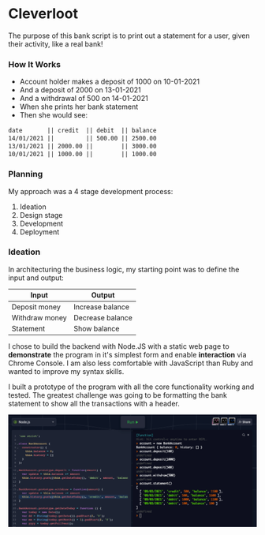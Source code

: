 # Cleverloot

The purpose of this bank script is to print out a statement for a user, given their activity, like a real bank!  
  
### How It Works

* Account holder makes a deposit of 1000 on 10-01-2021 
* And a deposit of 2000 on 13-01-2021  
* And a withdrawal of 500 on 14-01-2021
* When she prints her bank statement  
* Then she would see:  

```
date       || credit  || debit  || balance  
14/01/2021 ||         || 500.00 || 2500.00  
13/01/2021 || 2000.00 ||        || 3000.00  
10/01/2021 || 1000.00 ||        || 1000.00  
```

### Planning 

My approach was a 4 stage development process:

1. Ideation
2. Design stage
3. Development 
4. Deployment 

### Ideation 

In architecturing the business logic, my starting point was to define the input and output:

| Input          | Output           |
| ---------------|----------------- |
| Deposit money  | Increase balance |
| Withdraw money | Decrease balance |
| Statement      | Show balance     |

I chose to build the backend with Node.JS with a static web page to **demonstrate** the program in
it's simplest form and enable **interaction** via Chrome Console. I am also less comfortable with 
JavaScript than Ruby and wanted to improve my syntax skills. 

I built a prototype of the program with all the core functionality working and tested. The greatest
challenge was going to be formatting the bank statement to show all the transactions with a header.

![Alt text](images/Node-JS-screenshot.png?raw=true)